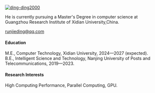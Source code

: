 [![ding-ding2000](https://img.shields.io/badge/dingding2000-github-blue?logo=github)](https://github.com/ding-ding2000)

He is currently pursuing a Master's Degree  in computer science at Guangzhou Research Institute of Xidian University,China.

runjieding@qq.com

#### Education
M.E., Computer Technology, Xidian University, 2024—2027 (expected).\
B.E., Intelligent Science and Technology, Nanjing University of Posts and Telecommunications, 2019—2023.

#### Research Interests
High Computing Performance, Parallel Computing, GPU.

